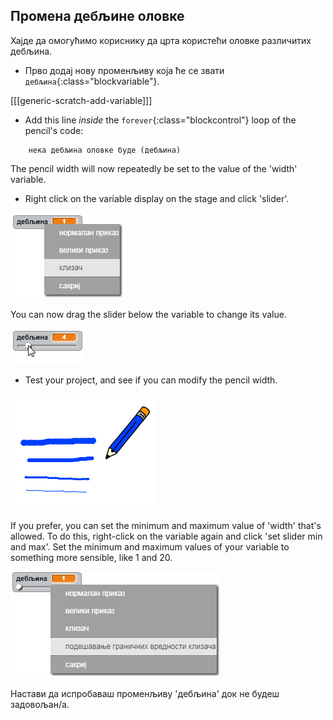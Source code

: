 ## Промена дебљине оловке

Хајде да омогућимо кориснику да црта користећи оловке различитих дебљина.

+ Прво додај нову променљиву која ће се звати `дебљина`{:class="blockvariable"}.

[[[generic-scratch-add-variable]]]

+ Add this line *inside* the `forever`{:class="blockcontrol"} loop of the pencil's code:

```blocks
    нека дебљина оловке буде (дебљина)
```

The pencil width will now repeatedly be set to the value of the 'width' variable.

+ Right click on the variable display on the stage and click 'slider'.

![слика екрана](images/paint-slider.png)

You can now drag the slider below the variable to change its value.

![слика екрана](images/paint-slider-change.png)

+ Test your project, and see if you can modify the pencil width.

![слика екрана](images/paint-width-test.png)

If you prefer, you can set the minimum and maximum value of 'width' that's allowed. To do this, right-click on the variable again and click 'set slider min and max'. Set the minimum and maximum values of your variable to something more sensible, like 1 and 20.

![слика екрана](images/paint-slider-max.png)

Настави да испробаваш променљиву 'дебљина' док не будеш задовољан/а.